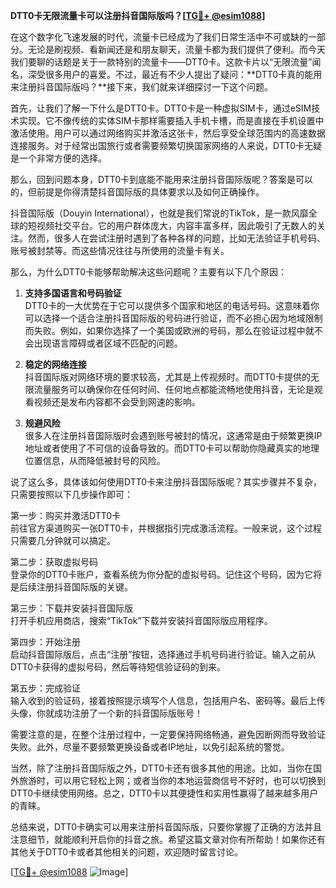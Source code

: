 **DTT0卡无限流量卡可以注册抖音国际版吗？[[TG💪+ @esim1088](https://t.me/s/esim1088)]**

在这个数字化飞速发展的时代，流量卡已经成为了我们日常生活中不可或缺的一部分。无论是刷视频、看新闻还是和朋友聊天，流量卡都为我们提供了便利。而今天我们要聊的话题是关于一款特别的流量卡——DTT0卡。这款卡片以“无限流量”闻名，深受很多用户的喜爱。不过，最近有不少人提出了疑问：**DTT0卡真的能用来注册抖音国际版吗？**接下来，我们就来详细探讨一下这个问题。

首先，让我们了解一下什么是DTT0卡。DTT0卡是一种虚拟SIM卡，通过eSIM技术实现。它不像传统的实体SIM卡那样需要插入手机卡槽，而是直接在手机设置中激活使用。用户可以通过网络购买并激活这张卡，然后享受全球范围内的高速数据连接服务。对于经常出国旅行或者需要频繁切换国家网络的人来说，DTT0卡无疑是一个非常方便的选择。

那么，回到问题本身，DTT0卡到底能不能用来注册抖音国际版呢？答案是可以的，但前提是你得清楚抖音国际版的具体要求以及如何正确操作。

抖音国际版（Douyin International），也就是我们常说的TikTok，是一款风靡全球的短视频社交平台。它的用户群体庞大，内容丰富多样，因此吸引了无数人的关注。然而，很多人在尝试注册时遇到了各种各样的问题，比如无法验证手机号码、账号被封禁等。而这些情况往往与所使用的流量卡有关。

那么，为什么DTT0卡能够帮助解决这些问题呢？主要有以下几个原因：

1. **支持多国语言和号码验证**  
   DTT0卡的一大优势在于它可以提供多个国家和地区的电话号码。这意味着你可以选择一个适合注册抖音国际版的号码进行验证，而不必担心因为地域限制而失败。例如，如果你选择了一个美国或欧洲的号码，那么在验证过程中就不会出现语言障碍或者区域不匹配的问题。

2. **稳定的网络连接**  
   抖音国际版对网络环境的要求较高，尤其是上传视频时。而DTT0卡提供的无限流量服务可以确保你在任何时间、任何地点都能流畅地使用抖音，无论是观看视频还是发布内容都不会受到网速的影响。

3. **规避风险**  
   很多人在注册抖音国际版时会遇到账号被封的情况，这通常是由于频繁更换IP地址或者使用了不可信的设备导致的。而DTT0卡可以帮助你隐藏真实的地理位置信息，从而降低被封号的风险。

说了这么多，具体该如何使用DTT0卡来注册抖音国际版呢？其实步骤并不复杂，只需要按照以下几步操作即可：

第一步：购买并激活DTT0卡  
前往官方渠道购买一张DTT0卡，并根据指引完成激活流程。一般来说，这个过程只需要几分钟就可以搞定。

第二步：获取虚拟号码  
登录你的DTT0卡账户，查看系统为你分配的虚拟号码。记住这个号码，因为它将是后续注册抖音国际版的关键。

第三步：下载并安装抖音国际版  
打开手机应用商店，搜索“TikTok”下载并安装抖音国际版应用程序。

第四步：开始注册  
启动抖音国际版后，点击“注册”按钮，选择通过手机号码进行验证。输入之前从DTT0卡获得的虚拟号码，然后等待短信验证码的到来。

第五步：完成验证  
输入收到的验证码，接着按照提示填写个人信息，包括用户名、密码等。最后上传头像，你就成功注册了一个新的抖音国际版账号！

需要注意的是，在整个注册过程中，一定要保持网络畅通，避免因断网而导致验证失败。此外，尽量不要频繁更换设备或者IP地址，以免引起系统的警觉。

当然，除了注册抖音国际版之外，DTT0卡还有很多其他的用途。比如，当你在国外旅游时，可以用它轻松上网；或者当你的本地运营商信号不好时，也可以切换到DTT0卡继续使用网络。总之，DTT0卡以其便捷性和实用性赢得了越来越多用户的青睐。

总结来说，DTT0卡确实可以用来注册抖音国际版，只要你掌握了正确的方法并且注意细节，就能顺利开启你的抖音之旅。希望这篇文章对你有所帮助！如果你还有其他关于DTT0卡或者其他相关的问题，欢迎随时留言讨论。

[[TG💪+ @esim1088](https://t.me/s/esim1088) ![Image](https://i.postimg.cc/4NQfJmqS/Snipaste-2025-05-13-00-14-12.png)]